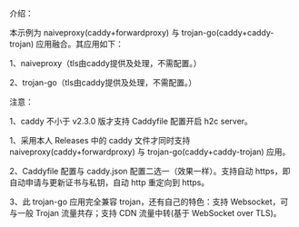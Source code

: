 介绍：

本示例为 naiveproxy(caddy+forwardproxy) 与 trojan-go(caddy+caddy-trojan) 应用融合。其应用如下：

1、naiveproxy（tls由caddy提供及处理，不需配置。）

2、trojan-go（tls由caddy提供及处理，不需配置。）

注意：

1、caddy 不小于 v2.3.0 版才支持 Caddyfile 配置开启 h2c server。

1、采用本人 Releases 中的 caddy 文件才同时支持 naiveproxy(caddy+forwardproxy) 与 trojan-go(caddy+caddy-trojan) 应用。

2、Caddyfile 配置与 caddy.json 配置二选一（效果一样）。支持自动 https，即自动申请与更新证书与私钥，自动 http 重定向到 https。

3、此 trojan-go 应用完全兼容 trojan，还有自己的特色：支持 Websocket，可与一般 Trojan 流量共存；支持 CDN 流量中转(基于 WebSocket over TLS)。

